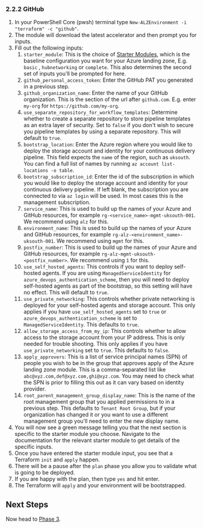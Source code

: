 <!-- markdownlint-disable first-line-h1 -->
### 2.2.2 GitHub

1. In your PowerShell Core (pwsh) terminal type `New-ALZEnvironment -i "terraform" -c "github"`.
1. The module will download the latest accelerator and then prompt you for inputs.
1. Fill out the following inputs:
    1. `starter_module`: This is the choice of [Starter Modules][wiki_starter_modules], which is the baseline configuration you want for your Azure landing zone, E.g. `basic` , `hubnetworking` or `complete`. This also determines the second set of inputs you'll be prompted for here.
    1. `github_personal_access_token`: Enter the GitHub PAT you generated in a previous step.
    1. `github_organization_name`: Enter the name of your GitHub organization. This is the section of the url after `github.com`. E.g. enter `my-org` for `https://github.com/my-org`.
    1. `use_separate_repository_for_workflow_templates`: Determine whether to create a separate repository to store pipeline templates as an extra layer of security. Set to `false` if you don't wish to secure you pipeline templates by using a separate repository. This will default to `true`.
    1. `bootstrap_location`: Enter the Azure region where you would like to deploy the storage account and identity for your continuous delivery pipeline. This field expects the `name` of the region, such as `uksouth`. You can find a full list of names by running `az account list-locations -o table`.
    1. `bootstrap_subscription_id`: Enter the id of the subscription in which you would like to deploy the storage account and identity for your continuous delivery pipeline. If left blank, the subscription you are connected to via `az login` will be used. In most cases this is the management subscription.
    1. `service_name`: This is used to build up the names of your Azure and GitHub resources, for example `rg-<service_name>-mgmt-uksouth-001`. We recommend using `alz` for this.
    1. `environment_name`: This is used to build up the names of your Azure and GitHub resources, for example `rg-alz-<environment_name>-uksouth-001`. We recommend using `mgmt` for this.
    1. `postfix_number`: This is used to build up the names of your Azure and GitHub resources, for example `rg-alz-mgmt-uksouth-<postfix_number>`. We recommend using `1` for this.
    1. `use_self_hosted_agents`: This controls if you want to deploy self-hosted agents. If you are using `ManagedServiceIdentity` for `azure_devops_authentication_scheme`, then you will need to deploy self-hosted agents as part of the bootstrap, so this setting will have no effect. This will default to `true`.
    1. `use_private_networking`: This controls whether private networking is deployed for your self-hosted agents and storage account. This only applies if you have `use_self_hosted_agents` set to `true` or `azure_devops_authentication_scheme` is set to `ManagedServiceIdentity`. This defaults to `true`.
    1. `allow_storage_access_from_my_ip`: This controls whether to allow access to the storage account from your IP address. This is only needed for trouble shooting. This only applies if you have `use_private_networking` set to `true`. This defaults to `false`.
    1. `apply_approvers`: This is a list of service principal names (SPN) of people you wish to be in the group that approves apply of the Azure landing zone module. This is a comma-separated list like `abc@xyz.com,def@xyz.com,ghi@xyz.com`. You may need to check what the SPN is prior to filling this out as it can vary based on identity provider.
    1. `root_parent_management_group_display_name`: This is the name of the root management group that you applied permissions to in a previous step. This defaults to `Tenant Root Group`, but if your organization has changed it or you want to use a different management group you'll need to enter the new display name.
1. You will now see a green message telling you that the next section is specific to the starter module you choose. Navigate to the documentation for the relevant starter module to get details of the specific inputs.
1. Once you have entered the starter module input, you see that a Terraform `init` and `apply` happen.
1. There will be a pause after the `plan` phase you allow you to validate what is going to be deployed.
1. If you are happy with the plan, then type `yes` and hit enter.
1. The Terraform will `apply` and your environment will be bootstrapped.

## Next Steps

Now head to [Phase 3][wiki_quick_start_phase_3].

 [//]: # (************************)
 [//]: # (INSERT LINK LABELS BELOW)
 [//]: # (************************)

[wiki_starter_modules]:               %5BUser-Guide%5D-Starter-Modules "Wiki - Starter Modules"
[wiki_quick_start_phase_3]:           %5BUser-Guide%5D-Quick-Start-Phase-3 "Wiki - Quick Start - Phase 3"

